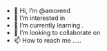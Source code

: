 - 👋 Hi, I’m @amoreed 
- 👀 I’m interested in 
- 🌱 I’m currently learning .
- 💞️ I’m looking to collaborate on 
- 📫 How to reach me .....

<!---
amoreed/amoreed is a ✨ special ✨ repository because its `README.md` (this file) appears on your GitHub profile.
You can click the Preview link to take a look at your changes.
--->
